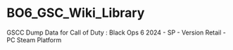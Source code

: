 # BO6_GSC_Wiki_Library
GSCC Dump Data for Call of Duty : Black Ops 6 2024 - SP - Version Retail - PC Steam Platform
